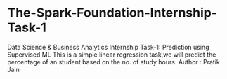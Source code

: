 # The-Spark-Foundation-Internship-Task-1
Data Science & Business Analytics Internship
Task-1: Prediction using Supervised ML
This is a simple linear regression task,we will predict the percentage of an student based on the no. of study hours.
Author : Pratik Jain
